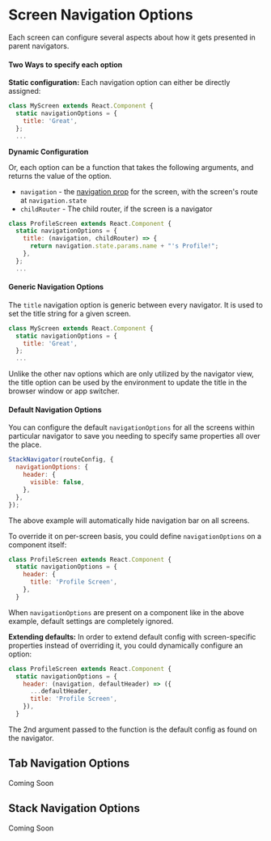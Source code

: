 
# Screen Navigation Options

Each screen can configure several aspects about how it gets presented in parent navigators.

#### Two Ways to specify each option

**Static configuration:** Each navigation option can either be directly assigned:

```js
class MyScreen extends React.Component {
  static navigationOptions = {
    title: 'Great',
  };
  ...
```

**Dynamic Configuration**

Or, each option can be a function that takes the following arguments, and returns the value of the option.

- `navigation` - the [navigation prop](/docs/intro/navigation-prop) for the screen, with the screen's route at `navigation.state`
- `childRouter` - The child router, if the screen is a navigator

```js
class ProfileScreen extends React.Component {
  static navigationOptions = {
    title: (navigation, childRouter) => {
      return navigation.state.params.name + "'s Profile!";
    },
  };
  ...
```

#### Generic Navigation Options

The `title` navigation option is generic between every navigator. It is used to set the title string for a given screen.

```js
class MyScreen extends React.Component {
  static navigationOptions = {
    title: 'Great',
  };
  ...
```

Unlike the other nav options which are only utilized by the navigator view, the title option can be used by the environment to update the title in the browser window or app switcher.

#### Default Navigation Options

You can configure the default `navigationOptions` for all the screens within particular navigator to save you needing
to specify same properties all over the place.

```js
StackNavigator(routeConfig, {
  navigationOptions: {
    header: {
      visible: false,
    },
  },
});
```

The above example will automatically hide navigation bar on all screens.

To override it on per-screen basis, you could define `navigationOptions` on a component itself:

```js
class ProfileScreen extends React.Component {
  static navigationOptions = {
    header: {
      title: 'Profile Screen',
    },
  }
```

When `navigationOptions` are present on a component like in the above example, default settings are completely ignored.

**Extending defaults:** In order to extend default config with screen-specific properties instead of overriding it, you
could dynamically configure an option:

```js
class ProfileScreen extends React.Component {
  static navigationOptions = {
    header: (navigation, defaultHeader) => ({
      ...defaultHeader,
      title: 'Profile Screen',
    }),
  }
```

The 2nd argument passed to the function is the default config as found on the navigator.

## Tab Navigation Options

Coming Soon

## Stack Navigation Options

Coming Soon
